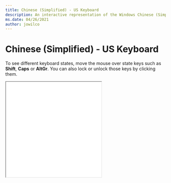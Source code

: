```yaml
---
title: Chinese (Simplified) - US Keyboard
description: An interactive representation of the Windows Chinese (Simplified) - USKeyboard. To see different keyboard states, click or move the mouse over the state keys.
ms.date: 04/26/2021
author: jowilco
---
```


# Chinese (Simplified) - US Keyboard

To see different keyboard states, move the mouse over state keys such as **Shift**, **Caps** or **AltGr**. You can also lock or unlock those keys by clicking them.

<iframe src="kbdus_2.html" height="300"></iframe>
